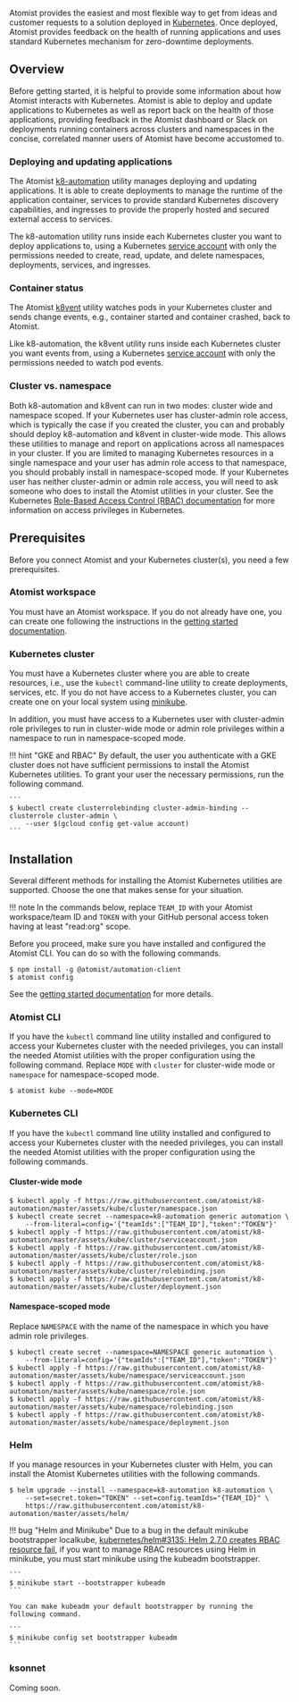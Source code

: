 Atomist provides the easiest and most flexible way to get from ideas
and customer requests to a solution deployed in
[Kubernetes][kubernetes].  Once deployed, Atomist provides feedback on
the health of running applications and uses standard Kubernetes
mechanism for zero-downtime deployments.

[kubernetes]: https://kubernetes.io/ (Kubernetes)

## Overview

Before getting started, it is helpful to provide some information
about how Atomist interacts with Kubernetes.  Atomist is able to
deploy and update applications to Kubernetes as well as report back on
the health of those applications, providing feedback in the Atomist
dashboard or Slack on deployments running containers across clusters
and namespaces in the concise, correlated manner users of Atomist have
become accustomed to.

### Deploying and updating applications

The Atomist [k8-automation][] utility manages deploying and updating
applications.  It is able to create deployments to manage the runtime
of the application container, services to provide standard Kubernetes
discovery capabilities, and ingresses to provide the properly hosted
and secured external access to services.

The k8-automation utility runs inside each Kubernetes cluster you want
to deploy applications to, using a Kubernetes [service account][sa]
with only the permissions needed to create, read, update, and delete
namespaces, deployments, services, and ingresses.

[k8-automation]: https://github.com/atomist/k8-automation (Atomist k8-automation)
[sa]: https://kubernetes.io/docs/reference/access-authn-authz/service-accounts-admin/ (Kubernetes Service Accounts)

### Container status

The Atomist [k8vent][] utility watches pods in your Kubernetes cluster
and sends change events, e.g., container started and container
crashed, back to Atomist.

Like k8-automation, the k8vent utility runs inside each Kubernetes
cluster you want events from, using a Kubernetes [service account][sa]
with only the permissions needed to watch pod events.

[k8vent]: https://github.com/atomist/k8vent (Atomist k8vent)

### Cluster vs. namespace

Both k8-automation and k8vent can run in two modes: cluster wide and
namespace scoped.  If your Kubernetes user has cluster-admin role
access, which is typically the case if you created the cluster, you
can and probably should deploy k8-automation and k8vent in
cluster-wide mode.  This allows these utilities to manage and report
on applications across all namespaces in your cluster.  If you are
limited to managing Kubernetes resources in a single namespace and
your user has admin role access to that namespace, you should probably
install in namespace-scoped mode.  If your Kubernetes user has neither
cluster-admin or admin role access, you will need to ask someone who
does to install the Atomist utilities in your cluster.  See the
Kubernetes [Role-Based Access Control (RBAC) documentation][rbac] for
more information on access privileges in Kubernetes.

[rbac]: https://kubernetes.io/docs/admin/authorization/rbac/ (Kubernetes - Using RBAC Authorization)

## Prerequisites

Before you connect Atomist and your Kubernetes cluster(s), you need a
few prerequisites.

### Atomist workspace

You must have an Atomist workspace.  If you do not already have one,
you can create one following the instructions in the [getting started
documentation][getting-started].

[getting-started]: index.md (Atomist - Getting Started)

### Kubernetes cluster

You must have a Kubernetes cluster where you are able to create
resources, i.e., use the `kubectl` command-line utility to create
deployments, services, etc.  If you do not have access to a Kubernetes
cluster, you can create one on your local system using [minikube][].

In addition, you must have access to a Kubernetes user with
cluster-admin role privileges to run in cluster-wide mode or admin
role privileges within a namespace to run in namespace-scoped mode.

!!! hint "GKE and RBAC"
    By default, the user you authenticate with a GKE cluster does not have
    sufficient permissions to install the Atomist Kubernetes utilities.
    To grant your user the necessary permissions, run the following
    command.

    ```
    $ kubectl create clusterrolebinding cluster-admin-binding --clusterrole cluster-admin \
        --user $(gcloud config get-value account)
    ```

[minikube]: https://kubernetes.io/docs/getting-started-guides/minikube/ (Running Kubernetes Locally via Minikube)

## Installation

Several different methods for installing the Atomist Kubernetes
utilities are supported.  Choose the one that makes sense for your
situation.

!!! note
    In the commands below, replace `TEAM_ID` with your Atomist
    workspace/team ID and `TOKEN` with your GitHub personal access token
    having at least "read:org" scope.

Before you proceed, make sure you have installed and configured the
Atomist CLI.  You can do so with the following commands.

```
$ npm install -g @atomist/automation-client
$ atomist config
```

See the [getting started documentation][getting-started] for more
details.

[enroll]: enroll.md (Atomist - Getting Started)

### Atomist CLI

If you have the `kubectl` command line utility installed and
configured to access your Kubernetes cluster with the needed
privileges, you can install the needed Atomist utilities with the
proper configuration using the following command.  Replace `MODE` with
`cluster` for cluster-wide mode or `namespace` for namespace-scoped
mode.

```
$ atomist kube --mode=MODE
```

### Kubernetes CLI

If you have the `kubectl` command line utility installed and
configured to access your Kubernetes cluster with the needed
privileges, you can install the needed Atomist utilities with the
proper configuration using the following commands.

#### Cluster-wide mode

```
$ kubectl apply -f https://raw.githubusercontent.com/atomist/k8-automation/master/assets/kube/cluster/namespace.json
$ kubectl create secret --namespace=k8-automation generic automation \
    --from-literal=config='{"teamIds":["TEAM_ID"],"token":"TOKEN"}'
$ kubectl apply -f https://raw.githubusercontent.com/atomist/k8-automation/master/assets/kube/cluster/serviceaccount.json
$ kubectl apply -f https://raw.githubusercontent.com/atomist/k8-automation/master/assets/kube/cluster/role.json
$ kubectl apply -f https://raw.githubusercontent.com/atomist/k8-automation/master/assets/kube/cluster/rolebinding.json
$ kubectl apply -f https://raw.githubusercontent.com/atomist/k8-automation/master/assets/kube/cluster/deployment.json
```

#### Namespace-scoped mode

Replace `NAMESPACE` with the name of the namespace in which you have
admin role privileges.

```
$ kubectl create secret --namespace=NAMESPACE generic automation \
    --from-literal=config='{"teamIds":["TEAM_ID"],"token":"TOKEN"}'
$ kubectl apply -f https://raw.githubusercontent.com/atomist/k8-automation/master/assets/kube/namespace/serviceaccount.json
$ kubectl apply -f https://raw.githubusercontent.com/atomist/k8-automation/master/assets/kube/namespace/role.json
$ kubectl apply -f https://raw.githubusercontent.com/atomist/k8-automation/master/assets/kube/namespace/rolebinding.json
$ kubectl apply -f https://raw.githubusercontent.com/atomist/k8-automation/master/assets/kube/namespace/deployment.json
```

### Helm

If you manage resources in your Kubernetes cluster with Helm, you can
install the Atomist Kubernetes utilities with the following commands.

```console
$ helm upgrade --install --namespace=k8-automation k8-automation \
    --set=secret.token="TOKEN" --set=config.teamIds="{TEAM_ID}" \
    https://raw.githubusercontent.com/atomist/k8-automation/master/assets/helm/
```

!!! bug "Helm and Minikube"
    Due to a bug in the default minikube bootstrapper localkube,
    [kubernetes/helm#3135: Helm 2.7.0 creates RBAC resource
    fail][localkube-bug], if you want to manage RBAC resources using Helm
    in minikube, you must start minikube using the kubeadm bootstrapper.

    ```
    $ minikube start --bootstrapper kubeadm
    ```

    You can make kubeadm your default bootstrapper by running the
    following command.

    ```
    $ minikube config set bootstrapper kubeadm
    ```

[localkube-bug]: https://github.com/kubernetes/helm/issues/3135#issuecomment-344291890

### ksonnet

Coming soon.
